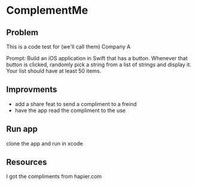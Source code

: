 # ComplementMe

## Problem

This is a code test for (we'll call them) Company A

Prompt: Build an iOS application in Swift that has a button. Whenever that button is clicked, randomly pick a string from a list of strings and display it. Your list should have at least 50 items. 

## Improvments 
- add a share feat to send a compliment to a freind 
- have the app read the compliment to the use 

## Run app

clone the app and run in xcode

## Resources 

I got the compliments from hapier.com
